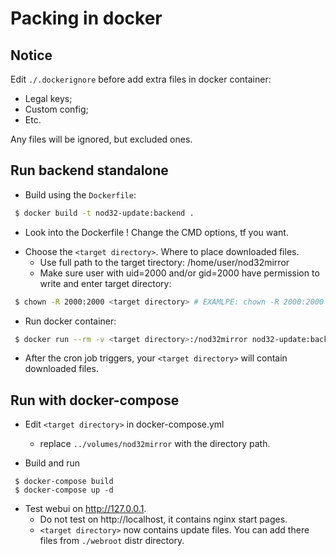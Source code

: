 
# Packing in docker

## Notice

Edit `./.dockerignore` before add extra files in docker container:
  - Legal keys;
  - Custom config;
  - Etc.

Any files will be ignored, but excluded ones.

## Run backend standalone

* Build using the `Dockerfile`:
```bash
 $ docker build -t nod32-update:backend .
```
  - Look into the Dockerfile ! Change the CMD options, tf you want.

* Choose the `<target directory>`. Where to place downloaded files.
  - Use full path to the target tirectory: /home/user/nod32mirror
  - Make sure user with uid=2000 and/or gid=2000
    have permission to write and enter target directory:
```bash
 $ chown -R 2000:2000 <target directory> # EXAMLPE: chown -R 2000:2000 /home/user/nod32mirror
```

* Run docker container:
```bash
 $ docker run --rm -v <target directory>:/nod32mirror nod32-update:backend
```

* After the cron job triggers,
  your `<target directory>` will contain downloaded files.

## Run with docker-compose

* Edit `<target directory>` in docker-compose.yml
  - replace `../volumes/nod32mirror` with the directory path.

* Build and run

```
 $ docker-compose build
 $ docker-compose up -d
```

* Test webui on http://127.0.0.1.
  - Do not test on http://localhost, it contains nginx start pages.
  - `<target directory>` now contains update files.
    You can add there files from `./webroot` distr directory.
